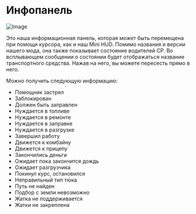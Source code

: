 # Инфопанель

![Image](assets/imagesinfopanel_0_0_480_130.png)


Это наша информационная панель, которая может быть перемещена при помощи курсора, как и наш Mini HUD.
Помимо названия и версии нашего мода, она также показывает состояние водителей CP.
Во всплывающем сообщении о состоянии будет отображаться название транспортного средства.
Нажав на него, вы можете пересесть прямо в него.



Можно получить следующую информацию:
- Помощник застрял
- Заблокирован
- Должен быть заправлен
- Нуждается в топливе
- Нуждается в ремонте
- Нуждается в заправке
- Нуждается в разгрузке
- Завершил работу
- Движется к комбайну
- Движется к прицепу
- Закончились деньги
- Ожидает пока закончится дождь
- Ожидает разгрузчика
- Покинул курс, остановился
- Неправильный тип тюка
- Путь не найден
- Подбор с земли невозможно
- Жатка не поддерживается
- Жатки не закреплена


